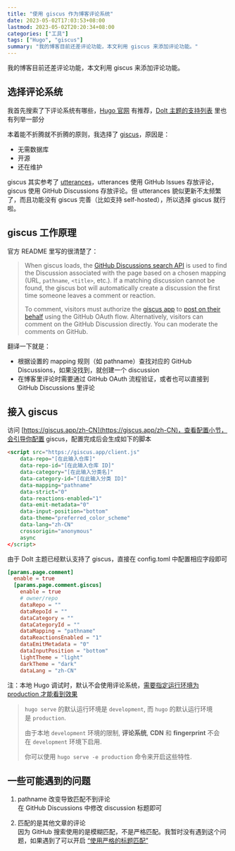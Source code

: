 ```yaml
---
title: "使用 giscus 作为博客评论系统"
date: 2023-05-02T17:03:53+08:00
lastmod: 2023-05-02T20:20:34+08:00
categories: ["工具"]
tags: ["Hugo", "giscus"]
summary: "我的博客目前还差评论功能，本文利用 giscus 来添加评论功能。"
---
```


我的博客目前还差评论功能，本文利用 giscus 来添加评论功能。

## 选择评论系统

我首先搜索了下评论系统有哪些，[Hugo 官网](https://gohugo.io/content-management/comments/#alternatives) 有推荐，[DoIt 主题的支持列表](https://github.com/HEIGE-PCloud/DoIt#social-and-comment-systems) 里也有列举一部分

本着能不折腾就不折腾的原则，我选择了 [giscus](https://github.com/giscus/giscus)，原因是：
- 无需数据库
- 开源
- 还在维护

giscus 其实参考了 [utterances](https://github.com/utterance/utterances)，utterances 使用 GitHub Issues 存放评论，giscus 使用 GitHub Discussions 存放评论。但 utterances 貌似更新不太频繁了，而且功能没有 giscus 完善（比如支持 self-hosted），所以选择 giscus 就行啦。

## giscus 工作原理

官方 README 里写的很清楚了：

> When giscus loads, the [GitHub Discussions search API](https://docs.github.com/en/graphql/guides/using-the-graphql-api-for-discussions#search) is used to find the Discussion associated with the page based on a chosen mapping (URL, `pathname`, `<title>`, etc.). If a matching discussion cannot be found, the giscus bot will automatically create a discussion the first time someone leaves a comment or reaction.
> 
> To comment, visitors must authorize the [giscus app](https://github.com/apps/giscus) to [post on their behalf](https://docs.github.com/en/developers/apps/identifying-and-authorizing-users-for-github-apps) using the GitHub OAuth flow. Alternatively, visitors can comment on the GitHub Discussion directly. You can moderate the comments on GitHub.

翻译一下就是：
- 根据设置的 mapping 规则（如 pathname）查找对应的 GitHub Discussions，如果没找到，就创建一个 discussion
- 在博客里评论时需要通过 GitHub OAuth 流程验证，或者也可以直接到 GitHub Discussions 里评论

## 接入 giscus

访问 [https://giscus.app/zh-CN](https://giscus.app/zh-CN)，查看配置小节，会引导你配置 giscus，配置完成后会生成如下的脚本

```html
<script src="https://giscus.app/client.js"
    data-repo="[在此输入仓库]"
    data-repo-id="[在此输入仓库 ID]"
    data-category="[在此输入分类名]"
    data-category-id="[在此输入分类 ID]"
    data-mapping="pathname"
    data-strict="0"
    data-reactions-enabled="1"
    data-emit-metadata="0"
    data-input-position="bottom"
    data-theme="preferred_color_scheme"
    data-lang="zh-CN"
    crossorigin="anonymous"
    async
</script>
```

由于 DoIt 主题已经默认支持了 giscus，直接在 config.toml 中配置相应字段即可

```toml
[params.page.comment]
  enable = true
  [params.page.comment.giscus]
    enable = true
    # owner/repo
    dataRepo = ""
    dataRepoId = ""
    dataCategory = ""
    dataCategoryId = ""
    dataMapping = "pathname"
    dataReactionsEnabled = "1"
    dataEmitMetadata = "0"
    dataInputPosition = "bottom"
    lightTheme = "light"
    darkTheme = "dark"
    dataLang = "zh-CN"
```

注：本地 Hugo 调试时，默认不会使用评论系统，[需要指定运行环境为 production 才能看到效果](https://hugodoit.pages.dev/zh-cn/theme-documentation-basics/#site-configuration)

> `hugo serve` 的默认运行环境是 `development`, 而 `hugo` 的默认运行环境是 `production`.  
> 
> 由于本地 `development` 环境的限制, **评论系统**, **CDN** 和 **fingerprint** 不会在 `development` 环境下启用.  
> 
> 你可以使用 `hugo serve -e production` 命令来开启这些特性.

## 一些可能遇到的问题

1. pathname 改变导致匹配不到评论  
   在 GitHub Discussions 中修改 discussion 标题即可

2. 匹配的是其他文章的评论  
   因为 GitHub 搜索使用的是模糊匹配，不是严格匹配。我暂时没有遇到这个问题，如果遇到了可以开启 [“使用严格的标题匹配”](https://github.com/giscus/giscus/blob/main/ADVANCED-USAGE.md#data-strict)
